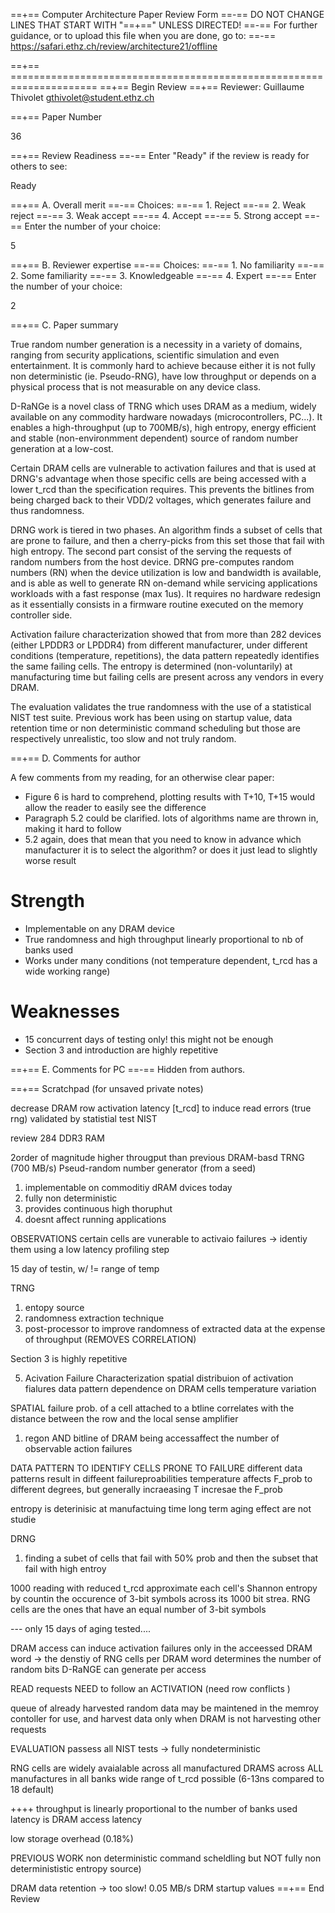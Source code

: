 ==+== Computer Architecture Paper Review Form
==-== DO NOT CHANGE LINES THAT START WITH "==+==" UNLESS DIRECTED!
==-== For further guidance, or to upload this file when you are done, go to:
==-== https://safari.ethz.ch/review/architecture21/offline

==+== =====================================================================
==+== Begin Review
==+== Reviewer: Guillaume Thivolet <gthivolet@student.ethz.ch>

==+== Paper Number

36

==+== Review Readiness
==-== Enter "Ready" if the review is ready for others to see:

Ready

==+== A. Overall merit
==-== Choices:
==-==    1. Reject
==-==    2. Weak reject
==-==    3. Weak accept
==-==    4. Accept
==-==    5. Strong accept
==-== Enter the number of your choice:

5

==+== B. Reviewer expertise
==-== Choices:
==-==    1. No familiarity
==-==    2. Some familiarity
==-==    3. Knowledgeable
==-==    4. Expert
==-== Enter the number of your choice:

2

==+== C. Paper summary

True random number generation is a necessity in a variety of domains, ranging from security applications, scientific simulation and even entertainment. It is commonly hard to achieve because either it is not fully non deterministic (ie. Pseudo-RNG), have low throughput or depends on a physical process that is not measurable on any device class.

D-RaNGe is a novel class of TRNG which uses DRAM as a medium, widely available on any commodity hardware nowadays (microcontrollers, PC...). It enables a high-throughput (up to 700MB/s), high entropy, energy efficient and stable (non-environmment dependent) source of random number generation at a low-cost.

Certain DRAM cells are vulnerable to activation failures and that is used at DRNG's advantage when those specific cells are being accessed with a lower t_rcd than the specification requires. This prevents the bitlines from being charged back to their VDD/2 voltages, which generates failure and thus randomness.

DRNG work is tiered in two phases. An algorithm finds a subset of cells that are prone to failure, and then a cherry-picks from this set those that fail with high entropy. The second part consist of the serving the requests of random numbers from the host device. DRNG pre-computes random numbers (RN) when the device utilization is low and bandwidth is available, and is able as well to generate RN on-demand while servicing applications workloads with a fast response (max 1us). It requires no hardware redesign as it essentially consists in a firmware routine executed on the memory controller side.

Activation failure characterization showed that from more than 282 devices (either LPDDR3 or LPDDR4) from different manufacturer, under different conditions (temperature, repetitions), the data pattern repeatedly identifies the same failing cells. The entropy is determined (non-voluntarily) at manufacturing time but failing cells are present across any vendors in every DRAM.

The evaluation validates the true randomness with the use of a statistical NIST test suite. Previous work has been using on startup value, data retention time or non deterministic command scheduling but those are respectively unrealistic, too slow and not truly random.

==+== D. Comments for author

A few comments from my reading, for an otherwise clear paper:

- Figure 6 is hard to comprehend, plotting results with T+10, T+15 would allow the reader to easily see the difference
- Paragraph 5.2 could be clarified. lots of algorithms name are thrown in, making it hard to follow
- 5.2 again, does that mean that you need to know in advance which manufacturer it is to select the algorithm? or does it just lead to slightly worse result  

# Strength

- Implementable on any DRAM device
- True randomness and high throughput linearly proportional to nb of banks used
- Works under many conditions (not temperature dependent, t_rcd has a wide working range)

# Weaknesses

- 15 concurrent days of testing only! this might not be enough
- Section 3 and introduction are highly repetitive

==+== E. Comments for PC
==-== Hidden from authors.

==+== Scratchpad (for unsaved private notes)

decrease DRAM row activation latency [t_rcd] to induce read errors (true rng) validated by statistial test NIST

review 284 DDR3 RAM

2order of magnitude higher througput than previous DRAM-basd TRNG (700 MB/s)
Pseud-random number generator (from a seed)

1. implementable on commoditiy dRAM dvices today
2. fully non deterministic
3. provides continuous high thoruphut
4. doesnt affect running applications

OBSERVATIONS
certain cells are vunerable to activaio failures
-> identiy them using a low latency profiling step

15 day of testin, w/ != range of temp 

TRNG
1) entopy source
2) randomness extraction technique
3) post-processor to improve randomness of extracted data at the expense of throughput (REMOVES CORRELATION)

Section 3 is highly repetitive

5. Acivation Failure Characterization
spatial distribuion of activation fialures
data pattern dependence on DRAM cells
temperature variation

SPATIAL
failure prob. of a cell attached to a btline correlates with the distance between the row and the local sense amplifier
1) regon AND bitline of DRAM being accessaffect the number of observable action failures

DATA PATTERN TO IDENTIFY CELLS PRONE TO FAILURE
different data patterns result in diffeent failureproabilities
temperature affects F_prob to different degrees, but generally incraeasing T incresae the F_prob

entropy is deterinisic at manufactuing time long term aging effect are not studie

DRNG
1) finding a subet of cells that fail with 50% prob and then the subset that fail with high entroy

1000 reading with reduced t_rcd
approximate each cell's Shannon entropy by countin the occurence of 3-bit symbols across its 1000 bit strea. RNG cells are the ones that have an equal number of 3-bit symbols

--- only 15 days of aging tested....

DRAM access can induce activation failures only in the acceessed DRAM word -> the denstiy of RNG cells per DRAM word determines the number of random bits D-RaNGE can generate per access

READ requests NEED to follow an ACTIVATION (need row conflicts
)

queue of already harvested random data may be maintened in the memroy contoller for use, and harvest data only when DRAM is not harvesting other requests

EVALUATION
passess all NIST tests -> fully nondeterministic

RNG cells are widely avaialable across all manufactured DRAMS across ALL manufactures in all banks
wide range of t_rcd possible (6-13ns compared to 18 default)

++++ throughput is linearly proportional to the number of banks used
latency is DRAM access latency 

low storage overhead (0.18%)

PREVIOUS WORK 
non deterministic command scheldling but NOT fully non determinististic entropy source)

DRAM data retention -> too slow! 0.05 MB/s
DRM startup values
==+== End Review

